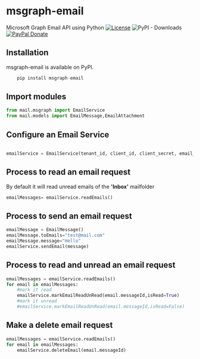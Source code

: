 # msgraph-email
Microsoft Graph Email API using Python 
[![License](https://img.shields.io/badge/License-MIT-blue.svg)](https://mit-license.org/)
![PyPI - Downloads](https://img.shields.io/pypi/dm/msgraph-email?style=plastic)
[![PayPal Donate](https://img.shields.io/badge/donate-PayPal.me-ff69b4.svg)](https://www.paypal.me/pixelbyaj)

## Installation
msgraph-email is available on PyPI.
```python
    pip install msgraph-email
```

## Import modules

```python
from mail.msgraph import EmailService
from mail.models import EmailMessage,EmailAttachment
```

## Configure an Email Service 
```python

emailService = EmailService(tenant_id, client_id, client_secret, email_address)

```
## Process  to read an email request
By default it will read unread emails of the **'Inbox'** mailfolder
```python
emailMessages= emailService.readEmails() 
```
## Process to send an email request
```python
emailMessage = EmailMessage()
emailMessage.toEmails="test@mail.com"
emailMessage.message="Hello"
emailService.sendEmail(message)
```

## Process to read and unread an email request
```python
emailMessages = emailService.readEmails()
for email in emailMessages:
    #mark it read
    emailService.markEmailReadUnRead(email.messageId,isRead=True)
    #mark it unread
    #emailService.markEmailReadUnRead(email.messageId,isRead=False)

```
## Make a delete email request
```python
emailMessages = emailService.readEmails()
for email in emailMessages:
    emailService.deleteEmail(email.messageId)
```